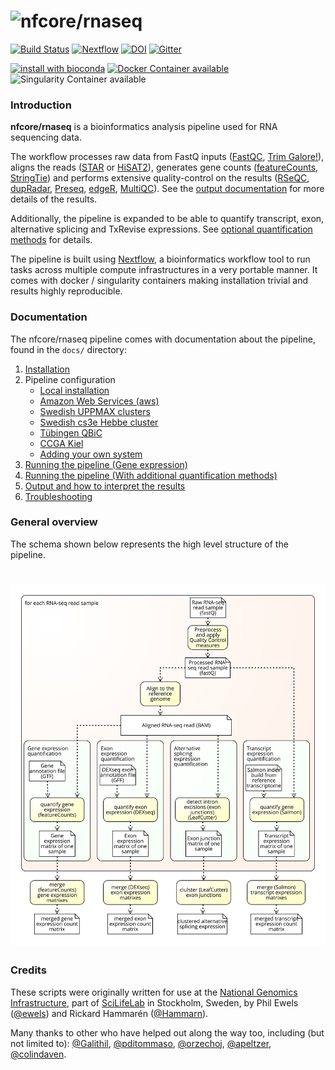 # ![nfcore/rnaseq](docs/images/nfcore-rnaseq_logo.png)

[![Build Status](https://travis-ci.org/nf-core/rnaseq.svg?branch=master)](https://travis-ci.org/nf-core/rnaseq)
[![Nextflow](https://img.shields.io/badge/nextflow-%E2%89%A50.32.0-brightgreen.svg)](https://www.nextflow.io/)
[![DOI](https://zenodo.org/badge/127293091.svg)](https://zenodo.org/badge/latestdoi/127293091)
[![Gitter](https://img.shields.io/badge/gitter-%20join%20chat%20%E2%86%92-4fb99a.svg)](https://gitter.im/nf-core/Lobby)

[![install with bioconda](https://img.shields.io/badge/install%20with-bioconda-brightgreen.svg)](http://bioconda.github.io/)
[![Docker Container available](https://img.shields.io/docker/automated/nfcore/rnaseq.svg)](https://hub.docker.com/r/nfcore/rnaseq/)
![Singularity Container available](
https://img.shields.io/badge/singularity-available-7E4C74.svg)


### Introduction

**nfcore/rnaseq** is a bioinformatics analysis pipeline used for RNA sequencing data.

The workflow processes raw data from FastQ inputs ([FastQC](https://www.bioinformatics.babraham.ac.uk/projects/fastqc/), [Trim Galore!](https://www.bioinformatics.babraham.ac.uk/projects/trim_galore/)), aligns the reads ([STAR](https://github.com/alexdobin/STAR) or [HiSAT2](https://ccb.jhu.edu/software/hisat2/index.shtml)), generates gene counts ([featureCounts](http://bioinf.wehi.edu.au/featureCounts/), [StringTie](https://ccb.jhu.edu/software/stringtie/)) and performs extensive quality-control on the results ([RSeQC](http://rseqc.sourceforge.net/), [dupRadar](https://bioconductor.org/packages/release/bioc/html/dupRadar.html), [Preseq](http://smithlabresearch.org/software/preseq/), [edgeR](https://bioconductor.org/packages/release/bioc/html/edgeR.html), [MultiQC](http://multiqc.info/)). See the [output documentation](docs/output.md) for more details of the results.

Additionally, the pipeline is expanded to be able to quantify transcript, exon, alternative splicing and TxRevise expressions. See [optional quantification methods](docs/extra_phenotype_quantification.md) for details.

The pipeline is built using [Nextflow](https://www.nextflow.io), a bioinformatics workflow tool to run tasks across multiple compute infrastructures in a very portable manner. It comes with docker / singularity containers making installation trivial and results highly reproducible.

### Documentation
The nfcore/rnaseq pipeline comes with documentation about the pipeline, found in the `docs/` directory:

1. [Installation](docs/installation.md)
2. Pipeline configuration
    * [Local installation](docs/configuration/local.md)
    * [Amazon Web Services (aws)](docs/configuration/aws.md)
    * [Swedish UPPMAX clusters](docs/configuration/uppmax.md)
    * [Swedish cs3e Hebbe cluster](docs/configuration/c3se.md)
    * [Tübingen QBiC](docs/configuration/qbic.md)
    * [CCGA Kiel](docs/configuration/ccga.md)
    * [Adding your own system](docs/configuration/adding_your_own.md)
3. [Running the pipeline (Gene expression)](docs/usage.md)
4. [Running the pipeline (With additional quantification methods)](docs/extra_phenotype_quantification.md)
5. [Output and how to interpret the results](docs/output.md)
6. [Troubleshooting](docs/troubleshooting.md)

### General overview 
The schema shown below represents the high level structure of the pipeline.
# ![nfcore/rnaseq](docs/images/pipeline_high_level_schema.svg)

### Credits
These scripts were originally written for use at the [National Genomics Infrastructure](https://portal.scilifelab.se/genomics/), part of [SciLifeLab](http://www.scilifelab.se/) in Stockholm, Sweden, by Phil Ewels ([@ewels](https://github.com/ewels)) and Rickard Hammarén ([@Hammarn](https://github.com/Hammarn)).

Many thanks to other who have helped out along the way too, including (but not limited to):
[@Galithil](https://github.com/Galithil),
[@pditommaso](https://github.com/pditommaso),
[@orzechoj](https://github.com/orzechoj),
[@apeltzer](https://github.com/apeltzer),
[@colindaven](https://github.com/colindaven).
